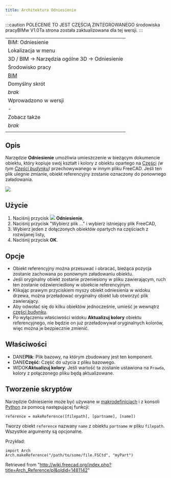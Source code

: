 ```yaml
---
title: Architektura Odniesienie
---
```

:::caution
POLECENIE TO JEST CZĘŚCIĄ ZINTEGROWANEGO środowiska pracyBIMw V1.0Ta strona została zaktualizowana dla tej wersji.
:::

|  |
| --- |
| BIM: Odniesienie |
| Lokalizacja w menu |
| 3D / BIM → Narzędzia ogólne 3D → Odniesienie |
| Środowisko pracy |
| [BIM](/BIM_Workbench/pl "BIM Workbench/pl") |
| Domyślny skrót |
| *brak* |
| Wprowadzono w wersji |
| - |
| Zobacz także |
| *brak* |
|  |

## Opis

Narzędzie **Odniesienie** umożliwia umieszczenie w bieżącym dokumencie obiektu, który kopiuje swój kształt i kolory z obiektu opartego na [Części](/Part_Workbench/pl "Part Workbench/pl") *(w tym [Części budynku](/Arch_BuildingPart/pl "Arch BuildingPart/pl"))* przechowywanego w innym pliku FreeCAD. Jeśli ten plik ulegnie zmianie, obiekt referencyjny zostanie oznaczony do ponownego załadowania.

![](/images/Arch_reference_screenshot.png)

## Użycie

1. Naciśnij przycisk ![](/images/Arch_Reference.svg) **Odniesienie**,
2. Naciśnij przycisk "Wybierz plik ..." i wybierz istniejący plik FreeCAD,
3. Wybierz jeden z dołączonych obiektów opartych na częściach z rozwijanej listy,
4. Naciśnij przycisk **OK**.

## Opcje

* Obiekt referencyjny można przesuwać i obracać, bieżąca pozycja zostanie zachowana po ponownym załadowaniu obiektu.
* Jeśli oryginalny obiekt zostanie przeniesiony w pliku zawierającym, ruch ten zostanie odzwierciedlony w obiekcie referencyjnym.
* Klikając prawym przyciskiem myszy obiekt odniesienia w widoku drzewa, można przeładować oryginalny obiekt lub otworzyć plik zawierający.
* Aby odwołać się do kilku obiektów jednocześnie, umieść je wewnątrz [części budynku](/Arch_BuildingPart/pl "Arch BuildingPart/pl").
* Po wyłączeniu właściwości widoku **Aktualizuj kolory** obiektu referencyjnego, nie będzie on już przeładowywał oryginalnych kolorów, więc można je bezpiecznie zmienić.

## Właściwości

* DANE**Plik**: Plik bazowy, na którym zbudowany jest ten komponent.
* DANE**Część**: Część do użycia z pliku bazowego.
* WIDOK**Aktualizuj kolory**: Jeśli wartość ta zostanie ustawiona na `Prawda`, kolory z połączonego pliku będą aktualizowane.

## Tworzenie skryptów

Narzędzie Odniesienie może być używane w [makrodefinicjach](/Macros/pl "Macros/pl") i z konsoli [Python](/Python/pl "Python/pl") za pomocą następującej funkcji:

```
reference = makeReference([filepath], [partname], [name])

```

Tworzy obiekt `reference` nazwany `name` z obiektu `partname` w pliku `filepath`. Wszystkie argumenty są opcjonalne.

Przykład:

```
import Arch
Arch.makeReference("/path/to/some/file.FSCtd", "myPart")

```

Retrieved from "<http://wiki.freecad.org/index.php?title=Arch_Reference/pl&oldid=1481142>"